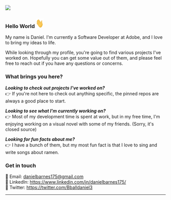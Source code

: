 ![](https://i.imgur.com/PtNYa9a.png)

### Hello World <span><img src="https://github.com/ABSphreak/ABSphreak/blob/master/gifs/Hi.gif" width="24px" height="30px"></span>

My name is Daniel. I'm currently a Software Developer at Adobe, and I love to bring my ideas to life. 

While looking through my profile, you're going to find various projects I've worked on. Hopefully you can get some value out of them, and please feel free to reach out if you have any questions or concerns.

### What brings you here?

***Looking to check out projects I've worked on?***  
:point_right: If you're not here to check out anything specific, the pinned repos are always a good place to start. 

***Looking to see what I'm currently working on?***  
:point_right: Most of my development time is spent at work, but in my free time, I'm enjoying working on a visual novel with some of my friends. (Sorry, it's closed source)  

***Looking for fun facts about me?***  
:point_right: I have a bunch of them, but my most fun fact is that I love to sing and write songs about ramen.

### Get in touch

🐢 Email: danielbarnes175@gmail.com  
🐧 LinkedIn: https://www.linkedin.com/in/danielbarnes175/  
🐇 Twitter: https://twitter.com/Bballdaniel3  

---
